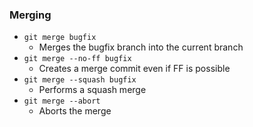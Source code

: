 ### Merging
- ```git merge bugfix ```
	- Merges the bugfix branch into the current branch 
- ```git merge --no-ff bugfix ```
	- Creates a merge commit even if FF is possible
-  ```git merge --squash bugfix ```
	- Performs a squash merge
- ```git merge --abort ```
	- Aborts the merge